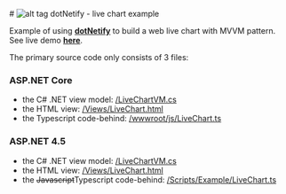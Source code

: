 #&nbsp;![alt tag](http://dotnetify.net/content/images/greendot.png) dotNetify - live chart example

Example of using [**dotNetify**](http://dotnetify.net) to build a web live chart with MVVM pattern. See live demo [**here**](http://dotnetify.net/index/livechart).

The primary source code only consists of 3 files:

### ASP.NET Core
- the C# .NET view model: [/LiveChartVM.cs](https://github.com/dsuryd/dotNetify-example-livechart/blob/master/LiveChartWebApplication.Core/LiveChartVM.cs)
- the HTML view: [/Views/LiveChart.html](https://github.com/dsuryd/dotNetify-example-livechart/blob/master/LiveChartWebApplication.Core/Views/LiveChart.html)
- the Typescript code-behind: [/wwwroot/js/LiveChart.ts](https://github.com/dsuryd/dotNetify-example-livechart/blob/master/LiveChartWebApplication.Core/wwwroot/js/LiveChart.ts)


### ASP.NET 4.5

- the C# .NET view model: [/LiveChartVM.cs](https://github.com/dsuryd/dotNetify-example-livechart/blob/master/LiveChartWebApplication/LiveChartVM.cs)
- the HTML view: [/Views/LiveChart.html](https://github.com/dsuryd/dotNetify-example-livechart/blob/master/LiveChartWebApplication/Views/LiveChart.html)
- the ~~Javascript~~Typescript code-behind: [/Scripts/Example/LiveChart.ts](https://github.com/dsuryd/dotNetify-example-livechart/blob/master/LiveChartWebApplication/Scripts/Example/LiveChart.ts)

